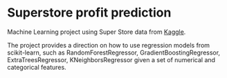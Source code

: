 # Superstore profit prediction

Machine Learning project using Super Store data from [Kaggle](https://www.kaggle.com/competitions/sliced-s01e03-DcSXes/overview).

The project provides a direction on how to use regression models from scikit-learn, such as RandomForestRegressor, GradientBoostingRegressor, ExtraTreesRegressor, KNeighborsRegressor given a set of numerical and categorical features.